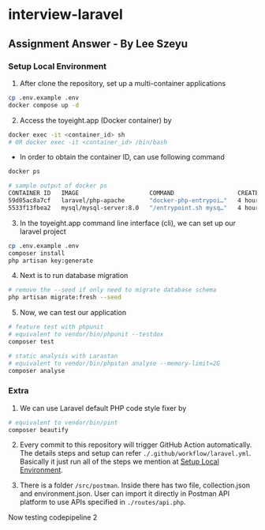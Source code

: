 # interview-laravel

## Assignment Answer - By Lee Szeyu

### Setup Local Environment

1. After clone the repository, set up a multi-container applications

```bash
cp .env.example .env
docker compose up -d
```

2. Access the toyeight.app (Docker container) by

```bash
docker exec -it <container_id> sh
# OR docker exec -it <container_id> /bin/bash
```

- In order to obtain the container ID, can use following command

```bash
docker ps

# sample output of docker ps
CONTAINER ID   IMAGE                    COMMAND                  CREATED       STATUS                 PORTS                                     NAMES
59d05ac8a7cf   laravel/php-apache       "docker-php-entrypoi…"   4 hours ago   Up 4 hours             0.0.0.0:8080->80/tcp                      toyeight.app
5533f13fbea2   mysql/mysql-server:8.0   "/entrypoint.sh mysq…"   4 hours ago   Up 4 hours (healthy)   33060-33061/tcp, 0.0.0.0:3316->3306/tcp   toyeight.db
```

3. In the toyeight.app command line interface (cli), we can set up our laravel project

```bash
cp .env.example .env
composer install
php artisan key:generate
```

4. Next is to run database migration

```bash
# remove the --seed if only need to migrate database schema
php artisan migrate:fresh --seed
```

5. Now, we can test our application

```bash
# feature test with phpunit
# equivalent to vendor/bin/phpunit --testdox
composer test

# static analysis with Larastan
# equivalent to vendor/bin/phpstan analyse --memory-limit=2G
composer analyse
```

### Extra

1. We can use Laravel default PHP code style fixer by

```bash
# equivalent to vendor/bin/pint
composer beautify
```

2. Every commit to this repository will trigger GitHub Action automatically. The details steps and setup can refer `./.github/workflow/laravel.yml`. Basically it just run all of the steps we mention at [Setup Local Environment](#setup-local-environment).

3. There is a folder `/src/postman`. Inside there has two file, collection.json and environment.json. User can import it directly in Postman API platform to use APIs specified in `./routes/api.php`.

Now testing codepipeline 2